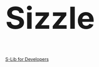  <h1 style="font-size:10vw">Sizzle</h1> 
 
[S-Lib for Developers](https://github.com/Sizzle-Z/s-lib)
